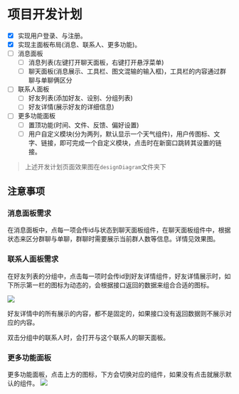 # 项目开发计划
-[x] 实现用户登录、与注册。
-[x] 实现主面板布局(消息、联系人、更多功能)。
-[ ] 消息面板
    -[ ] 消息列表(左键打开聊天面板，右键打开悬浮菜单)
    -[ ] 聊天面板(消息展示、工具栏、图文混输的输入框)，工具栏的内容通过群聊与单聊俩区分
-[ ] 联系人面板
    -[ ] 好友列表(添加好友、设别、分组列表)
    -[ ] 好友详情(展示好友的详细信息)
-[ ] 更多功能面板
    -[ ] 置顶功能(时间、文件、反馈、偏好设置)
    -[ ] 用户自定义模块(分为两列，默认显示一个天气组件)，用户传图标、文字、链接，即可完成一个自定义模块，点击时在新窗口跳转其设置的链接。

> 上述开发计划页面效果图在`designDiagram`文件夹下

## 注意事项

### 消息面板需求
在消息面板中，点每一项会传id与状态到聊天面板组件，在聊天面板组件中，根据状态来区分群聊与单聊，群聊时需要展示当前群人数等信息。详情见效果图。

### 联系人面板需求
在好友列表的分组中，点击每一项时会传id到好友详情组件，好友详情展示时，如下所示第一栏的图标为动态的，会根据接口返回的数据来组合合适的图标。

![](https://p1-juejin.byteimg.com/tos-cn-i-k3u1fbpfcp/213a0b610b474a6ca7e16931df846538~tplv-k3u1fbpfcp-watermark.image)

好友详情中的所有展示的内容，都不是固定的，如果接口没有返回数据则不展示对应的内容。

双击分组中的联系人时，会打开与这个联系人的聊天面板。

### 更多功能面板
更多功能面板，点击上方的图标，下方会切换对应的组件，如果没有点击就展示默认的组件。
![](https://p9-juejin.byteimg.com/tos-cn-i-k3u1fbpfcp/b4d02e898ba04afeb3477550b05f5eec~tplv-k3u1fbpfcp-watermark.image)
